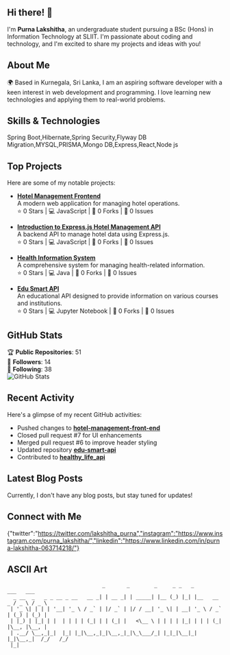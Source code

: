 ## Hi there! 👋

I'm **Purna Lakshitha**, an undergraduate student pursuing a BSc (Hons) in Information Technology at SLIIT. I'm passionate about coding and technology, and I'm excited to share my projects and ideas with you!

## About Me

🌍 Based in Kurnegala, Sri Lanka, I am an aspiring software developer with a keen interest in web development and programming. I love learning new technologies and applying them to real-world problems.

## Skills & Technologies

Spring Boot,Hibernate,Spring Security,Flyway DB Migration,MYSQL,PRISMA,Mongo DB,Express,React,Node js

## Top Projects

Here are some of my notable projects:

- [**Hotel Management Frontend**](https://github.com/purnalakshitha99/hotel-management-front-end)  
  A modern web application for managing hotel operations.  
  ⭐ 0 Stars | 💻 JavaScript | 🍴 0 Forks | 🚪 0 Issues  

- [**Introduction to Express.js Hotel Management API**](https://github.com/purnalakshitha99/introduction-to-express-js-hotel-management-api)  
  A backend API to manage hotel data using Express.js.  
  ⭐ 0 Stars | 💻 JavaScript | 🍴 0 Forks | 🚪 0 Issues  

- [**Health Information System**](https://github.com/purnalakshitha99/health_information_system)  
  A comprehensive system for managing health-related information.  
  ⭐ 0 Stars | 💻 Java | 🍴 0 Forks | 🚪 0 Issues  

- [**Edu Smart API**](https://github.com/purnalakshitha99/edu-smart-api)  
  An educational API designed to provide information on various courses and institutions.  
  ⭐ 0 Stars | 💻 Jupyter Notebook | 🍴 0 Forks | 🚪 0 Issues

## GitHub Stats

🏆 **Public Repositories**: 51  
👥 **Followers**: 14  
🔄 **Following**: 38  
![GitHub Stats](https://github-readme-stats.vercel.app/api?username=purnalakshitha99&show_icons=true&theme=radical)

## Recent Activity

Here's a glimpse of my recent GitHub activities:

- Pushed changes to [**hotel-management-front-end**](https://github.com/purnalakshitha99/hotel-management-front-end)
- Closed pull request #7 for UI enhancements
- Merged pull request #6 to improve header styling
- Updated repository [**edu-smart-api**](https://github.com/purnalakshitha99/edu-smart-api)
- Contributed to [**healthy_life_api**](https://github.com/purnalakshitha99/healthy_life_api)

## Latest Blog Posts

Currently, I don't have any blog posts, but stay tuned for updates!

## Connect with Me

{"twitter":"https://twitter.com/lakshitha_purna","instagram":"https://www.instagram.com/purna_lakshitha/","linkedin":"https://www.linkedin.com/in/purna-lakshitha-063714218/"}

## ASCII Art

```
                               _       _        _     _ _   _            ___   ___  
  _ __  _   _ _ __ _ __   __ _| | __ _| | _____| |__ (_) |_| |__   __ _ / _ \ / _ \ 
 | '_ \| | | | '__| '_ \ / _` | |/ _` | |/ / __| '_ \| | __| '_ \ / _` | (_) | (_) |
 | |_) | |_| | |  | | | | (_| | | (_| |   <\__ \ | | | | |_| | | | (_| |\__, |\__, |
 | .__/ \__,_|_|  |_| |_|\__,_|_|\__,_|_|\_\___/_| |_|_|\__|_| |_|\__,_|  /_/   /_/ 
 |_|                                                                                
```

